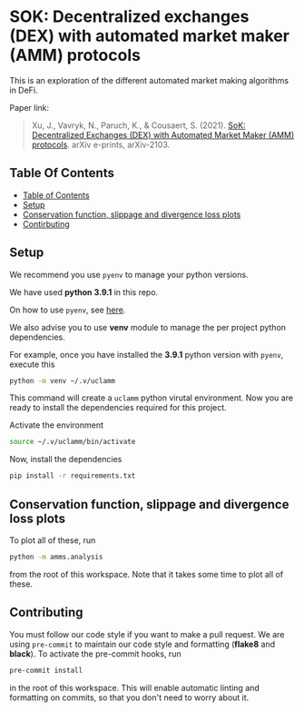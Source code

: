# SOK: Decentralized exchanges (DEX) with automated market maker (AMM) protocols

This is an exploration of the different automated market making algorithms in DeFi.

Paper link:
> Xu, J., Vavryk, N., Paruch, K., & Cousaert, S. (2021). [SoK: Decentralized Exchanges (DEX) with Automated Market Maker (AMM) protocols](https://arxiv.org/abs/2103.12732). arXiv e-prints, arXiv-2103.

## Table Of Contents

- [Table of Contents](#table-of-contents)
- [Setup](#setup)
- [Conservation function, slippage and divergence loss plots](#Conservation-function,-slippage-and-divergence-loss-plots)
- [Contirbuting](#contributing)

## Setup

We recommend you use `pyenv` to manage your python versions.

We have used **python 3.9.1** in this repo.

On how to use `pyenv`, see [here](https://realpython.com/intro-to-pyenv/).

We also advise you to use **venv** module to manage the per project python dependencies.

For example, once you have installed the **3.9.1** python version with `pyenv`, execute this

```bash
python -m venv ~/.v/uclamm
```

This command will create a `uclamm` python virutal environment. Now you are ready to install the dependencies required for this project.

Activate the environment

```bash
source ~/.v/uclamm/bin/activate
```

Now, install the dependencies

```bash
pip install -r requirements.txt
```

## Conservation function, slippage and divergence loss plots

To plot all of these, run

```bash
python -m amms.analysis
```

from the root of this workspace. Note that it takes some time to plot all of these.

## Contributing

You must follow our code style if you want to make a pull request. We are using `pre-commit` to maintain our code style and formatting (**flake8** and **black**). To activate the pre-commit hooks, run

```bash
pre-commit install
```

in the root of this workspace. This will enable automatic linting and formatting on commits, so that you don't need to worry about it.
